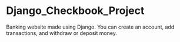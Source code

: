 # Django_Checkbook_Project
 Banking website made using Django.
 You can create an account, add transactions, and withdraw or deposit money.
